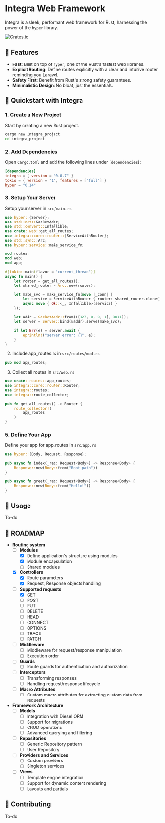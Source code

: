 
# Integra Web Framework

Integra is a sleek, performant web framework for Rust, harnessing the power of the `hyper` library.

![Crates.io](https://img.shields.io/crates/v/integra)

## 🌟 Features

- **Fast**: Built on top of `hyper`, one of the Rust's fastest web libraries.
- **Explicit Routing**: Define routes explicitly with a clear and intuitive router reminding you Laravel.
- **Safety First**: Benefit from Rust's strong safety guarantees.
- **Minimalistic Design**: No bloat, just the essentials.

## 🚀 Quickstart with Integra

### 1. Create a New Project
Start by creating a new Rust project.
```bash
cargo new integra_project
cd integra_project
```

### 2. Add Dependencies
Open `Cargo.toml` and add the following lines under `[dependencies]`:
```toml
[dependencies]
integra = { version = "0.0.7" }
tokio = { version = "1", features = ["full"] }
hyper = "0.14"
```

### 3. Setup Your Server
Setup your server in `src/main.rs`
```rust
use hyper::{Server};
use std::net::SocketAddr;
use std::convert::Infallible;
use crate::web::get_all_routes;
use integra::core::router::{ServiceWithRouter};
use std::sync::Arc;
use hyper::service::make_service_fn;

mod routes;
mod web;
mod app;

#[tokio::main(flavor = "current_thread")]
async fn main() {
    let router = get_all_routes();
    let shared_router = Arc::new(router);

    let make_svc = make_service_fn(move |_conn| {
        let service = ServiceWithRouter { router: shared_router.clone() };
        async move { Ok::<_, Infallible>(service) }
    });

    let addr = SocketAddr::from(([127, 0, 0, 1], 3011));
    let server = Server::bind(&addr).serve(make_svc);

    if let Err(e) = server.await {
        eprintln!("server error: {}", e);
    }
}
```
2. Include app_routes.rs in `src/routes/mod.rs`
```rust
pub mod app_routes;
```
3. Collect all routes in `src/web.rs`
```rust
use crate::routes::app_routes;
use integra::core::router::Router;
use integra::routes;
use integra::route_collector;

pub fn get_all_routes() -> Router {
    route_collector!(
        app_routes
    )
}

```

### 5. Define Your App
Define your app for app_routes in `src/app.rs`
```rust
use hyper::{Body, Request, Response}; 

pub async fn index(_req: Request<Body>) -> Response<Body> {
    Response::new(Body::from("Root path"))
}

pub async fn greet(_req: Request<Body>) -> Response<Body> {
    Response::new(Body::from("Hello!"))
}
```


## 📘 Usage

To-do

## 🎯 ROADMAP 
 
- **Routing system**
  - [ ] **Modules**
    - [x] Define application's structure using modules
    - [x] Module encapsulation
    - [ ] Shared modules
  - [x] **Controllers**
    - [x] Route parameters
    - [x] Request, Response objects handling
  - [ ] **Supported requests**
    - [x] GET
    - [ ] POST
    - [ ] PUT
    - [ ] DELETE
    - [ ] HEAD
    - [ ] CONNECT
    - [ ] OPTIONS
    - [ ] TRACE
    - [ ] PATCH
  - [ ] **Middleware**
    - [ ] Middleware for request/response manipulation
    - [ ] Execution order
  - [ ] **Guards**
    - [ ] Route guards for authentication and authorization
  - [ ] **Interceptors**
    - [ ] Transforming responses
    - [ ] Handling request/response lifecycle
  - [ ] **Macro Attributes**
    - [ ] Custom macro attributes for extracting custom data from requests

- **Framework Architecture**
  - [ ] **Models**
    - [ ] Integration with Diesel ORM
    - [ ] Support for migrations
    - [ ] CRUD operations
    - [ ] Advanced querying and filtering
  - [ ] **Repositories**
    - [ ] Generic Repository pattern
    - [ ] User Repository
  - [ ] **Providers and Services**
    - [ ] Custom providers
    - [ ] Singleton services
  - [ ] **Views**
    - [ ] Template engine integration
    - [ ] Support for dynamic content rendering
    - [ ] Layouts and partials

## 🤝 Contributing

To-do
